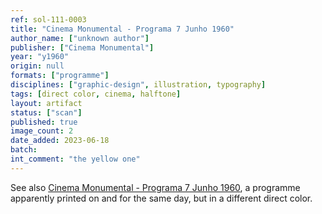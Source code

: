 ```yaml
---
ref: sol-111-0003
title: "Cinema Monumental - Programa 7 Junho 1960"
author_name: ["unknown author"]
publisher: ["Cinema Monumental"]
year: "y1960"
origin: null
formats: ["programme"]
disciplines: ["graphic-design", illustration, typography]
tags: [direct color, cinema, halftone]
layout: artifact
status: ["scan"]
published: true
image_count: 2
date_added: 2023-06-18
batch:
int_comment: "the yellow one"
---
```

See also <a class="text cat-link artifact" href="/artifacts/monumental-7-jun-60-ii/">Cinema Monumental - Programa 7 Junho 1960</a>, a programme apparently printed on and for the same day, but in a different direct color.